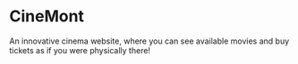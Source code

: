 # CineMont
An innovative cinema website, where you can see available movies and buy tickets as if you were physically there!
